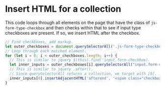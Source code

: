 # Insert HTML for a collection

This code loops through all elements on the page that have the class of `js-form-type-checkbox` and then checks within that to see if input type checkboxes are present. If so, we insert HTML after the checkbox.

```javascript
// Find checkboxes, add markup.
let outer_checkboxes = document.querySelectorAll('.js-form-type-checkbox');
// Loop through each matched element.
for (let i = 0; i < outer_checkboxes.length; i++) {
  // This is similar to jquery $(this).find('input.form-checkbox).
  let inner_inputs = outer_checkboxes[i].querySelectorAll("input.form-checkbox");
  // This is similar to jquery .after().
  // Since querySelectorAll returns a collection, we target with [0].
  inner_inputs[0].insertAdjacentHTML('afterend', '<span class="checkbox-toggle"><span class="checkbox-toggle__inner"></span></span>');
}
```
